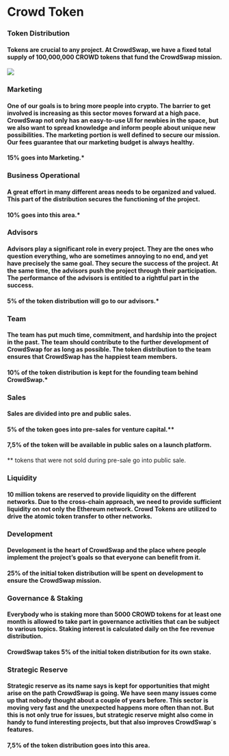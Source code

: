 # Crowd Token

### Token Distribution

#### Tokens are crucial to any project. At CrowdSwap, we have a fixed total supply of 100,000,000 CROWD tokens that fund the CrowdSwap mission.

![](https://crowdswap.org/wp-content/uploads/2021/07/Token\_distribution2-1024x421.png)

### Marketing

#### One of our goals is to bring more people into crypto. The barrier to get involved is increasing as this sector moves forward at a high pace. CrowdSwap not only has an easy-to-use UI for newbies in the space, but we also want to spread knowledge and inform people about unique new possibilities. The marketing portion is well defined to secure our mission. Our fees guarantee that our marketing budget is always healthy.

#### 15% goes into Marketing.\*

### Business Operational ​

#### A great effort in many different areas needs to be organized and valued. This part of the distribution secures the functioning of the project.

#### 10% goes into this area.\*

### Advisors

#### Advisors play a significant role in every project. They are the ones who question everything, who are sometimes annoying to no end, and yet have precisely the same goal. They secure the success of the project. At the same time, the advisors push the project through their participation. The performance of the advisors is entitled to a rightful part in the success.

#### 5% of the token distribution will go to our advisors.\*

### Team

#### The team has put much time, commitment, and hardship into the project in the past. The team should contribute to the further development of CrowdSwap for as long as possible. The token distribution to the team ensures that CrowdSwap has the happiest team members.

#### 10% of the token distribution is kept for the founding team behind CrowdSwap.\*

#### &#x20;

### Sales

#### Sales are divided into pre and public sales.&#x20;

#### 5% of the token goes into pre-sales for venture capital.\*\*

#### 7,5% of the token will be available in public sales on a launch platform.

\*\* tokens that were not sold during pre-sale go into public sale.

### Liquidity

#### 10 million tokens are reserved to provide liquidity on the different networks. Due to the cross-chain approach, we need to provide sufficient liquidity on not only the Ethereum network. Crowd Tokens are utilized to drive the atomic token transfer to other networks.

### Development

#### Development is the heart of CrowdSwap and the place where people implement the project’s goals so that everyone can benefit from it.

#### 25% of the initial token distribution will be spent on development to ensure the CrowdSwap mission.

### Governance & Staking

#### Everybody who is staking more than 5000 CROWD tokens for at least one month is allowed to take part in governance activities that can be subject to various topics. Staking interest is calculated daily on the fee revenue distribution.

#### CrowdSwap takes 5% of the initial token distribution for its own stake.

### Strategic Reserve

#### Strategic reserve as its name says is kept for opportunities that might arise on the path CrowdSwap is going. We have seen many issues come up that nobody thought about a couple of years before. This sector is moving very fast and the unexpected happens more often than not. But this is not only true for issues, but strategic reserve might also come in handy to fund interesting projects, but that also improves CrowdSwap´s features.

#### 7,5% of the token distribution goes into this area.
